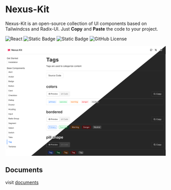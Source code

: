 # Nexus-Kit

Nexus-Kit is an open-source collection of UI components based on Tailwindcss and Radix-UI. Just **Copy** and **Paste** the code to your project.

![React](https://img.shields.io/badge/React-20232A?style=flat-square&logo=react&logoColor=61DAFB) ![Static Badge](https://img.shields.io/badge/Radix_UI-2F3337?style=flat-square) ![Static Badge](https://img.shields.io/badge/Tailwind-v4-38BDF8%3Flogo%3Dtailwindcss?style=flat-square) ![GitHub License](https://img.shields.io/github/license/CiroLee/nexus-kit?style=flat-square)

<img src="./images/demo-image.png" alt="demo" style="max-height:540px; object-fit:fit" />

## Documents

visit [documents](https://nexus-kit.vercel.app/)
